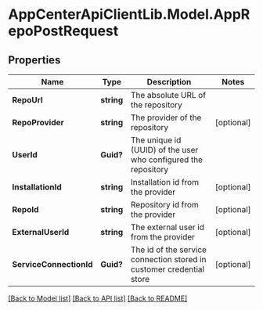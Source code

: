 # AppCenterApiClientLib.Model.AppRepoPostRequest
## Properties

Name | Type | Description | Notes
------------ | ------------- | ------------- | -------------
**RepoUrl** | **string** | The absolute URL of the repository | 
**RepoProvider** | **string** | The provider of the repository | [optional] 
**UserId** | **Guid?** | The unique id (UUID) of the user who configured the repository | 
**InstallationId** | **string** | Installation id from the provider | [optional] 
**RepoId** | **string** | Repository id from the provider | [optional] 
**ExternalUserId** | **string** | The external user id from the provider | [optional] 
**ServiceConnectionId** | **Guid?** | The id of the service connection stored in customer credential store | [optional] 

[[Back to Model list]](../README.md#documentation-for-models) [[Back to API list]](../README.md#documentation-for-api-endpoints) [[Back to README]](../README.md)

